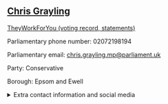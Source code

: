 ## <a href="https://members.parliament.uk/member/1413/contact">Chris Grayling</a>

<a href="https://www.theyworkforyou.com/mp/10920/chris_grayling/epsom_and_ewell">TheyWorkForYou (voting record, statements)</a> 

Parliamentary phone number: 02072198194 

Parliamentary email: chris.grayling.mp@parliament.uk 

Party: Conservative 

Borough: Epsom and Ewell 

<details><summary>Extra contact information and social media</summary> 
<li>Website: http://www.chrisgrayling.net</li>
<li>Twitter:</li>
<li>Constituency office phone number: 01372271036</li>
<li>Constituency office email: chris.grayling.mp@parliament.uk</li>
<li>Facebook:</li>
<li>Instagram:</li>
<li>Youtube:</li>
<li>Linkedin:</li>
<li>Government department phone number:</li>
<li>Government department email:</li>
<li>Threads:</li>
<li>Party office phone number:</li>
<li>Party office email:</li>
<li>Tiktok:</li>
</details>